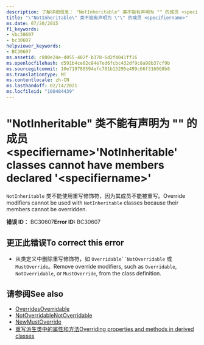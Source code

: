```yaml
---
description: 了解详细信息： "NotInheritable" 类不能有声明为 "" 的成员 <specifiername>
title: "\"NotInheritable\" 类不能有声明为 \"\" 的成员 <specifiername>"
ms.date: 07/20/2015
f1_keywords:
- vbc30607
- bc30607
helpviewer_keywords:
- BC30607
ms.assetid: c800e24e-d055-402f-b378-6d2f4041ff16
ms.openlocfilehash: d591b4ce02c84e7ed6fcbc432df9c8a98b37cf9b
ms.sourcegitcommit: 10e719780594efc781b15295e499c66f316068b8
ms.translationtype: MT
ms.contentlocale: zh-CN
ms.lasthandoff: 02/14/2021
ms.locfileid: "100484439"
---
```

# <a name="notinheritable-classes-cannot-have-members-declared-specifiername"></a><span data-ttu-id="a2eba-103">"NotInheritable" 类不能有声明为 "" 的成员 \<specifiername></span><span class="sxs-lookup"><span data-stu-id="a2eba-103">'NotInheritable' classes cannot have members declared '\<specifiername>'</span></span>

<span data-ttu-id="a2eba-104">`NotInheritable` 类不能使用重写修饰符，因为其成员不能被重写。</span><span class="sxs-lookup"><span data-stu-id="a2eba-104">Override modifiers cannot be used with `NotInheritable` classes because their members cannot be overridden.</span></span>  
  
 <span data-ttu-id="a2eba-105">**错误 ID：** BC30607</span><span class="sxs-lookup"><span data-stu-id="a2eba-105">**Error ID:** BC30607</span></span>  
  
## <a name="to-correct-this-error"></a><span data-ttu-id="a2eba-106">更正此错误</span><span class="sxs-lookup"><span data-stu-id="a2eba-106">To correct this error</span></span>  
  
- <span data-ttu-id="a2eba-107">从类定义中删除重写修饰符，如 `Overridable``NotOverridable` 或 `MustOverride`。</span><span class="sxs-lookup"><span data-stu-id="a2eba-107">Remove override modifiers, such as `Overridable`, `NotOverridable`, or `MustOverride`, from the class definition.</span></span>  
  
## <a name="see-also"></a><span data-ttu-id="a2eba-108">请参阅</span><span class="sxs-lookup"><span data-stu-id="a2eba-108">See also</span></span>

- [<span data-ttu-id="a2eba-109">Overrides</span><span class="sxs-lookup"><span data-stu-id="a2eba-109">Overridable</span></span>](../language-reference/modifiers/overridable.md)
- [<span data-ttu-id="a2eba-110">NotOverridable</span><span class="sxs-lookup"><span data-stu-id="a2eba-110">NotOverridable</span></span>](../language-reference/modifiers/notoverridable.md)
- [<span data-ttu-id="a2eba-111">New</span><span class="sxs-lookup"><span data-stu-id="a2eba-111">MustOverride</span></span>](../language-reference/modifiers/mustoverride.md)
- [<span data-ttu-id="a2eba-112">重写派生类中的属性和方法</span><span class="sxs-lookup"><span data-stu-id="a2eba-112">Overriding properties and methods in derived classes</span></span>](../programming-guide/language-features/objects-and-classes/inheritance-basics.md#overriding-properties-and-methods-in-derived-classes)
